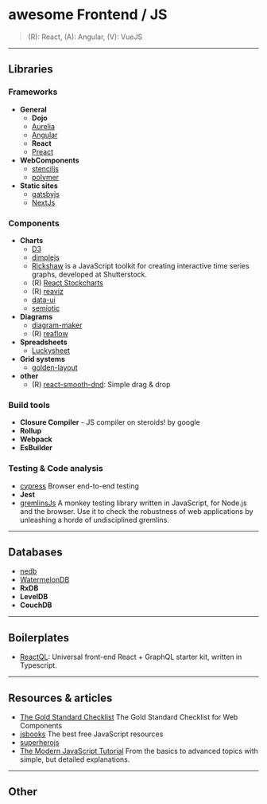 # awesome Frontend / JS
> (R): React, (A): Angular, (V): VueJS

-----------------------------------------------------------
## Libraries

### Frameworks

- __General__
  - **Dojo**
  - [Aurelia](http://aurelia.io/home)
  - [Angular](https://angular.io/)
  - **React**
  - [Preact](https://github.com/preactjs/preact)
- __WebComponents__
  - [stenciljs](https://stenciljs.com/)
  - [polymer](https://www.polymer-project.org/)
- __Static sites__
  - [gatsbyjs](https://www.gatsbyjs.com/)
  - [NextJs](https://www.NextJs.com/)

### Components  

- __Charts__
  - [D3](https://d3js.org/)
  - [dimplejs](http://dimplejs.org/)
  - [Rickshaw](https://github.com/shutterstock/rickshaw) is a JavaScript toolkit for creating interactive time series graphs, developed at Shutterstock.
  - (R) [React Stockcharts](https://github.com/rrag/react-stockcharts)
  - (R) [reaviz](https://github.com/reaviz/reaviz)
  - [data-ui](https://williaster.github.io/data-ui/)
  - [semiotic](https://semiotic.nteract.io/)
- __Diagrams__
  - [diagram-maker](https://github.com/awslabs/diagram-maker)
  - (R) [reaflow](https://reaflow.dev/)
- __Spreadsheets__
  - [Luckysheet](https://github.com/mengshukeji/Luckysheet)
- __Grid systems__
  - [golden-layout](http://golden-layout.com/)
- __other__
  - (R) [react-smooth-dnd](https://github.com/kutlugsahin/react-smooth-dnd): Simple drag & drop


### Build tools

* **Closure Compiler** - JS compiler on steroids! by google
* **Rollup**
* **Webpack**
* **EsBuilder**

### Testing & Code analysis

* [cypress](https://www.cypress.io/) Browser end-to-end testing
* **Jest**
* [gremlinsJs](https://github.com/marmelab/gremlins.js) A monkey testing library written in JavaScript, for Node.js and the browser. Use it to check the robustness of web applications by unleashing a horde of undisciplined gremlins.



-----------------------------------------------------------
## Databases

* [nedb](https://github.com/louischatriot/nedb)
* [WatermelonDB](https://github.com/Nozbe/WatermelonDB)
* **RxDB**
* **LevelDB**
* **CouchDB** 


-----------------------------------------------------------
## Boilerplates
- [ReactQL](https://github.com/leebenson/reactql): Universal front-end React + GraphQL starter kit, written in Typescript.

-----------------------------------------------------------
## Resources & articles

* [The Gold Standard Checklist](https://github.com/webcomponents/gold-standard/wiki) The Gold Standard Checklist for Web Components
* [jsbooks](https://jsbooks.revolunet.com/) The best free JavaScript resources
* [superherojs](http://superherojs.com/)
* [The Modern JavaScript Tutorial](https://javascript.info/) From the basics to advanced topics with simple, but detailed explanations.


-----------------------------------------------------------
## Other

